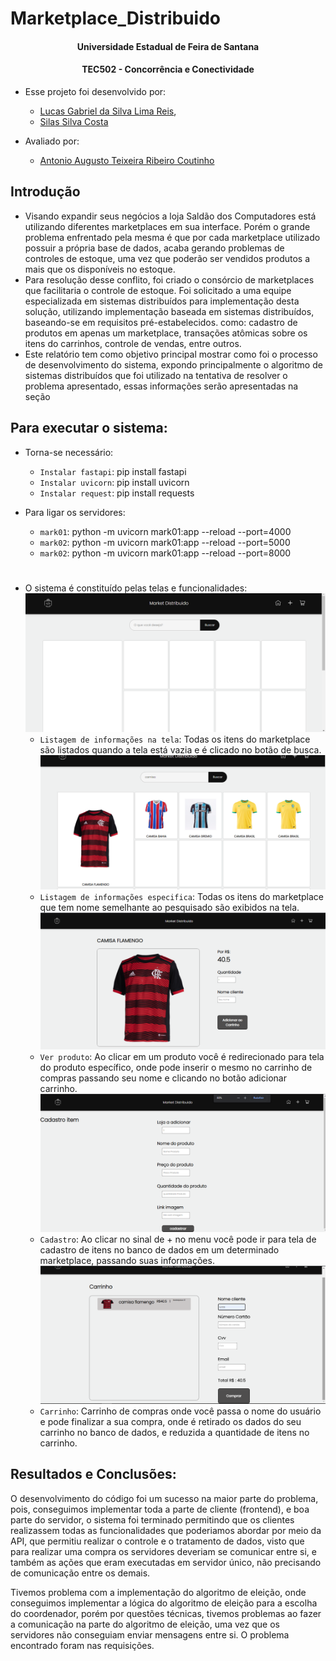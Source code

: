 # Marketplace_Distribuido

<p align="center">

<h4 align="center" > Universidade Estadual de Feira de Santana </h4>
<h4 align="center" >  TEC502 - Concorrência e Conectividade  </h4>
</p>


- Esse projeto foi desenvolvido por: 
    
  	- [Lucas Gabriel da Silva Lima Reis](https://github.com/lucasxgb), 
	- [Silas Silva Costa](https://github.com/silas-silva)
	
- Avaliado por: 
	- [Antonio Augusto Teixeira Ribeiro Coutinho](https://linkedin.com/in/antonio-augusto-teixeira-ribeiro-coutinho-03a3217)

## Introdução

- Visando expandir seus negócios a loja Saldão dos Computadores está utilizando diferentes marketplaces em sua interface. Porém o grande problema enfrentado pela mesma é que por cada marketplace utilizado possuir a própria base de dados, acaba gerando problemas de controles de estoque, uma vez que poderão ser vendidos produtos a mais que os disponíveis no estoque.
- Para resolução desse conflito, foi criado o consórcio de marketplaces que facilitaria o controle de estoque. Foi solicitado a uma equipe especializada em sistemas distribuídos para implementação desta solução, utilizando implementação baseada em sistemas distribuídos, baseando-se em requisitos pré-estabelecidos. como: cadastro de produtos em apenas um marketplace, transações
atômicas sobre os itens do carrinhos, controle de vendas, entre outros.
- Este relatório tem como objetivo principal mostrar como foi o processo de desenvolvimento do sistema, expondo principalmente o algoritmo de sistemas distribuídos que foi utilizado na
tentativa de resolver o problema apresentado, essas informações serão apresentadas na seção



## Para executar o sistema:
- Torna-se necessário:
    - `Instalar fastapi`: pip install fastapi
    - `Instalar uvicorn`: pip install uvicorn
    - `Instalar request`: pip install requests

 - Para ligar os servidores: 
    - `mark01`: python -m uvicorn mark01:app --reload --port=4000
    - `mark02`: python -m uvicorn mark01:app --reload --port=5000
    - `mark02`: python -m uvicorn mark01:app --reload --port=8000
# 

- O sistema é constituído pelas telas e funcionalidades:
	![Listagem vazia](https://github.com/lucasxgb/Marketplace_Distribuido/blob/main/View/images/tela1vazia.png)
	- `Listagem de informações na tela`: Todas os itens do marketplace são listados quando a tela está vazia e é clicado no botão de busca.
	![Listagem de item específico](https://github.com/lucasxgb/Marketplace_Distribuido/blob/main/View/images/tela1.png)
	- `Listagem de informações especifica`: Todas os itens do marketplace que tem nome semelhante ao pesquisado são exibidos na tela.
	![Produto específico](https://github.com/lucasxgb/Marketplace_Distribuido/blob/main/View/images/tela2.png)
	- `Ver produto`: Ao clicar em um produto você é redirecionado para tela do produto específico, onde pode inserir o mesmo no carrinho de compras passando seu nome e clicando no botão adicionar carrinho.
	![Cadastro de itens](https://github.com/lucasxgb/Marketplace_Distribuido/blob/main/View/images/telaAdicionar.png)
	- `Cadastro`: Ao clicar no sinal de + no menu você pode ir para tela de cadastro de itens no banco de dados em um determinado marketplace, passando suas informações.
	![Carrinho](https://github.com/lucasxgb/Marketplace_Distribuido/blob/main/View/images/tela3.png)
	- `Carrinho`: Carrinho de compras onde você passa o nome do usuário e pode finalizar a sua compra, onde é retirado os dados do seu carrinho no banco de dados, e reduzida a quantidade de itens no carrinho.



## Resultados e Conclusões:
O desenvolvimento do código foi um sucesso na maior parte do problema, pois, conseguimos implementar toda a parte de cliente (frontend), e boa parte do servidor, o sistema foi terminado permitindo que os clientes realizassem todas as funcionalidades que poderiamos abordar por meio da API, que permitiu realizar
o controle e o tratamento de dados, visto que para realizar uma compra os servidores deveriam se comunicar entre si, e também as ações que eram executadas em servidor único, não precisando
de comunicação entre os demais.

Tivemos problema com a implementação do algoritmo de eleição, onde conseguimos implementar a lógica do algoritmo de eleição para a escolha do coordenador, porém por questões técnicas, tivemos problemas ao fazer a comunicação na parte do algoritmo de eleição, uma vez que os servidores não conseguiam enviar mensagens entre si. O problema encontrado foram nas requisições.
